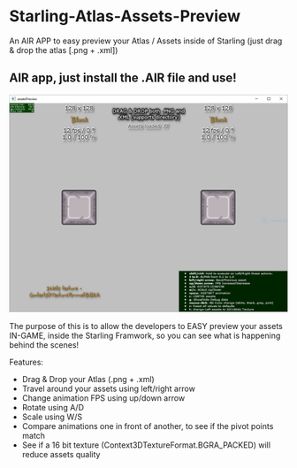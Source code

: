 # Starling-Atlas-Assets-Preview
An AIR APP to easy preview your Atlas / Assets inside of Starling (just drag &amp; drop the atlas [.png + .xml])

## AIR app, just install the .AIR file and use!

![Alt text](/img/assetsPreview.PNG?raw=true "Optional Title")

The purpose of this is to allow the developers to EASY preview your assets IN-GAME, inside the Starling Framwork, so you can see what is happening behind the scenes!

Features:
* Drag & Drop your Atlas (.png + .xml)
* Travel around your assets using left/right arrow
* Change animation FPS using up/down arrow
* Rotate using A/D
* Scale using W/S
* Compare animations one in front of another, to see if the pivot points match
* See if a 16 bit texture (Context3DTextureFormat.BGRA_PACKED) will reduce assets quality
